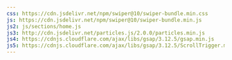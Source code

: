 ```yaml
---
css: https://cdn.jsdelivr.net/npm/swiper@10/swiper-bundle.min.css
js: https://cdn.jsdelivr.net/npm/swiper@10/swiper-bundle.min.js
js2: js/sections/home.js
js3: http://cdn.jsdelivr.net/particles.js/2.0.0/particles.min.js
js4: https://cdnjs.cloudflare.com/ajax/libs/gsap/3.12.5/gsap.min.js
js5: https://cdnjs.cloudflare.com/ajax/libs/gsap/3.12.5/ScrollTrigger.min.js
---
```

